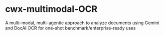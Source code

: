 # cwx-multimodal-OCR
A multi-modal, multi-agentic approach to analyze documents using Gemini and DocAI OCR for one-shot benchmark/enterprise-ready uses
